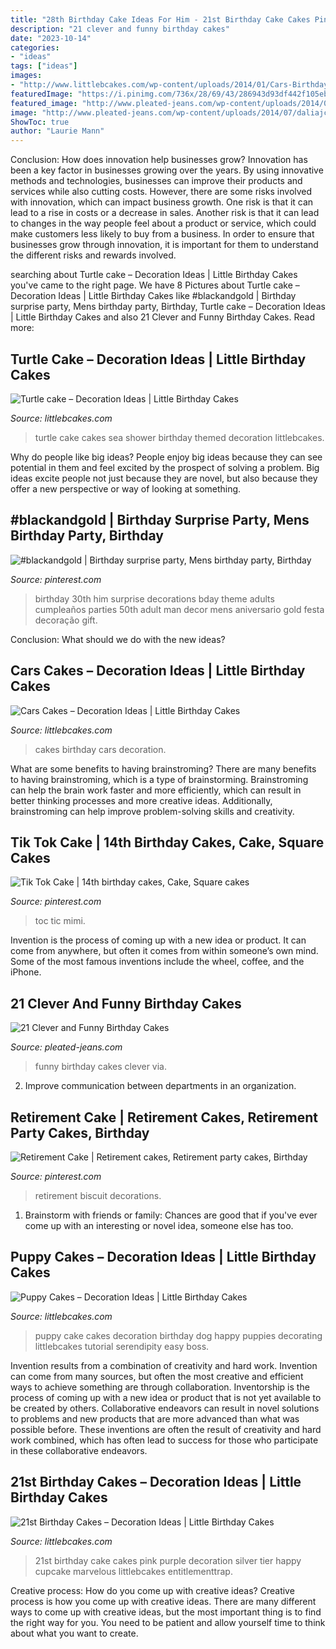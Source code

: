 ```yaml
---
title: "28th Birthday Cake Ideas For Him - 21st Birthday Cake Cakes Pink Purple Decoration Silver Tier Happy Cupcake Marvelous Littlebcakes Entitlementtrap"
description: "21 clever and funny birthday cakes"
date: "2023-10-14"
categories:
- "ideas"
tags: ["ideas"]
images:
- "http://www.littlebcakes.com/wp-content/uploads/2014/01/Cars-Birthday-Cakes-685x1024.jpg"
featuredImage: "https://i.pinimg.com/736x/28/69/43/286943d93df442f105ebf0295a6cf974.jpg"
featured_image: "http://www.pleated-jeans.com/wp-content/uploads/2014/07/daliajc-1.jpg"
image: "http://www.pleated-jeans.com/wp-content/uploads/2014/07/daliajc-1.jpg"
ShowToc: true
author: "Laurie Mann"
---
```



Conclusion: How does innovation help businesses grow?
Innovation has been a key factor in businesses growing over the years. By using innovative methods and technologies, businesses can improve their products and services while also cutting costs. However, there are some risks involved with innovation, which can impact business growth. One risk is that it can lead to a rise in costs or a decrease in sales. Another risk is that it can lead to changes in the way people feel about a product or service, which could make customers less likely to buy from a business. In order to ensure that businesses grow through innovation, it is important for them to understand the different risks and rewards involved.

	

		
searching about Turtle cake – Decoration Ideas | Little Birthday Cakes you've came to the right page. We have 8 Pictures about Turtle cake – Decoration Ideas | Little Birthday Cakes like #blackandgold | Birthday surprise party, Mens birthday party, Birthday, Turtle cake – Decoration Ideas | Little Birthday Cakes and also 21 Clever and Funny Birthday Cakes. Read more:
		
    
## Turtle Cake – Decoration Ideas | Little Birthday Cakes

<img loading=lazy src="http://www.littlebcakes.com/wp-content/uploads/2014/05/Turtle-Cakes.jpg" onerror="this.onerror=null;this.src='https://tse2.mm.bing.net/th?id=OIP.JSQaQwGaOgrYbZD-dXKKcgHaJ4&amp;pid=15.1';" alt="Turtle cake – Decoration Ideas | Little Birthday Cakes">

_Source: littlebcakes.com_

>turtle cake cakes sea shower birthday themed decoration littlebcakes. 

	

Why do people like big ideas?
People enjoy big ideas because they can see potential in them and feel excited by the prospect of solving a problem. Big ideas excite people not just because they are novel, but also because they offer a new perspective or way of looking at something.

    
## #blackandgold | Birthday Surprise Party, Mens Birthday Party, Birthday

<img loading=lazy src="https://i.pinimg.com/736x/c9/9d/f6/c99df6925b50f96e2c6442eb0cf01d13.jpg" onerror="this.onerror=null;this.src='https://tse3.mm.bing.net/th?id=OIP.d4NaEcoG2tH5HHk7a-CEQQHaJ4&amp;pid=15.1';" alt="#blackandgold | Birthday surprise party, Mens birthday party, Birthday">

_Source: pinterest.com_

>birthday 30th him surprise decorations bday theme adults cumpleaños parties 50th adult man decor mens aniversario gold festa decoração gift. 

	

Conclusion: What should we do with the new ideas?
 

    
## Cars Cakes – Decoration Ideas | Little Birthday Cakes

<img loading=lazy src="http://www.littlebcakes.com/wp-content/uploads/2014/01/Cars-Birthday-Cakes-685x1024.jpg" onerror="this.onerror=null;this.src='https://tse3.mm.bing.net/th?id=OIP.IacECaDnvIg0Qy4odNWu0QHaLE&amp;pid=15.1';" alt="Cars Cakes – Decoration Ideas | Little Birthday Cakes">

_Source: littlebcakes.com_

>cakes birthday cars decoration. 

	

What are some benefits to having brainstroming?
There are many benefits to having brainstroming, which is a type of brainstorming. Brainstroming can help the brain work faster and more efficiently, which can result in better thinking processes and more creative ideas. Additionally, brainstroming can help improve problem-solving skills and creativity.

    
## Tik Tok Cake | 14th Birthday Cakes, Cake, Square Cakes

<img loading=lazy src="https://i.pinimg.com/736x/93/d0/51/93d051c13a07356fd77598c216f44e13.jpg" onerror="this.onerror=null;this.src='https://tse4.mm.bing.net/th?id=OIP.FnNabeqanraZ82wrXmw_ywHaJ3&amp;pid=15.1';" alt="Tik Tok Cake | 14th birthday cakes, Cake, Square cakes">

_Source: pinterest.com_

>toc tic mimi. 

	

Invention is the process of coming up with a new idea or product. It can come from anywhere, but often it comes from within someone’s own mind. Some of the most famous inventions include the wheel, coffee, and the iPhone.

    
## 21 Clever And Funny Birthday Cakes

<img loading=lazy src="http://www.pleated-jeans.com/wp-content/uploads/2014/07/daliajc-1.jpg" onerror="this.onerror=null;this.src='https://tse4.mm.bing.net/th?id=OIP.8olIrc3ViVErTb6QGM7LaQHaJ4&amp;pid=15.1';" alt="21 Clever and Funny Birthday Cakes">

_Source: pleated-jeans.com_

>funny birthday cakes clever via. 

	

2. Improve communication between departments in an organization.

    
## Retirement Cake | Retirement Cakes, Retirement Party Cakes, Birthday

<img loading=lazy src="https://i.pinimg.com/736x/28/69/43/286943d93df442f105ebf0295a6cf974.jpg" onerror="this.onerror=null;this.src='https://tse2.mm.bing.net/th?id=OIP.gDdsRtS2UyMaW-np7tqZegHaFd&amp;pid=15.1';" alt="Retirement Cake | Retirement cakes, Retirement party cakes, Birthday">

_Source: pinterest.com_

>retirement biscuit decorations. 

	

1. Brainstorm with friends or family: Chances are good that if you've ever come up with an interesting or novel idea, someone else has too.

    
## Puppy Cakes – Decoration Ideas | Little Birthday Cakes

<img loading=lazy src="http://www.littlebcakes.com/wp-content/uploads/2014/05/Puppy-Cake.jpg" onerror="this.onerror=null;this.src='https://tse3.mm.bing.net/th?id=OIP.OzZjQ2qecddDX5cPEloj8wHaHe&amp;pid=15.1';" alt="Puppy Cakes – Decoration Ideas | Little Birthday Cakes">

_Source: littlebcakes.com_

>puppy cake cakes decoration birthday dog happy puppies decorating littlebcakes tutorial serendipity easy boss. 

	

Invention results from a combination of creativity and hard work.
Invention can come from many sources, but often the most creative and efficient ways to achieve something are through collaboration. Inventorship is the process of coming up with a new idea or product that is not yet available to be created by others. Collaborative endeavors can result in novel solutions to problems and new products that are more advanced than what was possible before. These inventions are often the result of creativity and hard work combined, which has often lead to success for those who participate in these collaborative endeavors.

    
## 21st Birthday Cakes – Decoration Ideas | Little Birthday Cakes

<img loading=lazy src="http://www.littlebcakes.com/wp-content/uploads/2014/02/21st-Birthday-Cakes-768x1024.jpg" onerror="this.onerror=null;this.src='https://tse4.mm.bing.net/th?id=OIP.0Ni_fV5ODQW1SkUfWGEISwHaJ4&amp;pid=15.1';" alt="21st Birthday Cakes – Decoration Ideas | Little Birthday Cakes">

_Source: littlebcakes.com_

>21st birthday cake cakes pink purple decoration silver tier happy cupcake marvelous littlebcakes entitlementtrap. 

	

Creative process: How do you come up with creative ideas?
Creative process is how you come up with creative ideas. There are many different ways to come up with creative ideas, but the most important thing is to find the right way for you. You need to be patient and allow yourself time to think about what you want to create.

